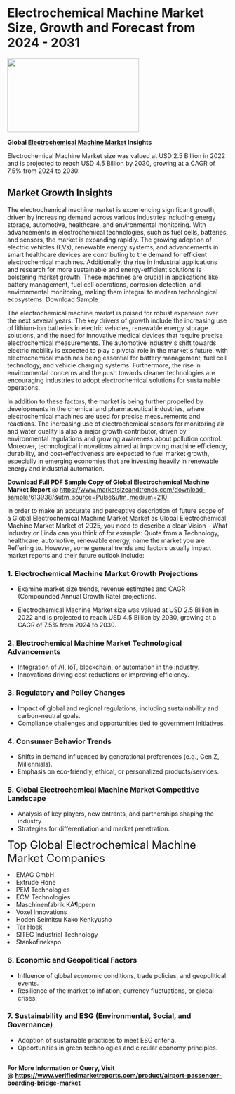 <H1>Electrochemical Machine Market Size, Growth and Forecast from 2024 - 2031</H1><img class="aligncenter size-medium wp-image-584254" src="https://thirdeyenews.in/wp-content/uploads/2024/09/Global-Market-Research-300x168.jpeg" alt="" width="300" height="168" /><p><strong>Global&nbsp;<a href="https://www.marketsizeandtrends.com/download-sample/613938/&amp;utm_source=Pulse&amp;utm_medium=210">Electrochemical Machine Market</a> Insights</strong></p><p>Electrochemical Machine Market size was valued at USD 2.5 Billion in 2022 and is projected to reach USD 4.5 Billion by 2030, growing at a CAGR of 7.5% from 2024 to 2030.</p><p><h2>Market Growth Insights</h2> The electrochemical machine market is experiencing significant growth, driven by increasing demand across various industries including energy storage, automotive, healthcare, and environmental monitoring. With advancements in electrochemical technologies, such as fuel cells, batteries, and sensors, the market is expanding rapidly. The growing adoption of electric vehicles (EVs), renewable energy systems, and advancements in smart healthcare devices are contributing to the demand for efficient electrochemical machines. Additionally, the rise in industrial applications and research for more sustainable and energy-efficient solutions is bolstering market growth. These machines are crucial in applications like battery management, fuel cell operations, corrosion detection, and environmental monitoring, making them integral to modern technological ecosystems. Download Sample <p>The electrochemical machine market is poised for robust expansion over the next several years. The key drivers of growth include the increasing use of lithium-ion batteries in electric vehicles, renewable energy storage solutions, and the need for innovative medical devices that require precise electrochemical measurements. The automotive industry's shift towards electric mobility is expected to play a pivotal role in the market's future, with electrochemical machines being essential for battery management, fuel cell technology, and vehicle charging systems. Furthermore, the rise in environmental concerns and the push towards cleaner technologies are encouraging industries to adopt electrochemical solutions for sustainable operations.</p> <p>In addition to these factors, the market is being further propelled by developments in the chemical and pharmaceutical industries, where electrochemical machines are used for precise measurements and reactions. The increasing use of electrochemical sensors for monitoring air and water quality is also a major growth contributor, driven by environmental regulations and growing awareness about pollution control. Moreover, technological innovations aimed at improving machine efficiency, durability, and cost-effectiveness are expected to fuel market growth, especially in emerging economies that are investing heavily in renewable energy and industrial automation.</p> </p><p><span class=""><strong>Download Full PDF Sample Copy of Global Electrochemical Machine Market Report</strong> @ <a href="https://www.marketsizeandtrends.com/download-sample/613938/&amp;utm_source=Pulse&amp;utm_medium=210" target="_blank">https://www.marketsizeandtrends.com/download-sample/613938/&amp;utm_source=Pulse&amp;utm_medium=210</a></span></p><p>In order to make an accurate and perceptive description of future scope of a Global&nbsp;Electrochemical Machine Market Market as Global&nbsp;Electrochemical Machine Market Market of 2025, you need to describe a clear Vision &ndash; What Industry or Linda can you think of for example: Quote from a Technology, healthcare, automotive, renewable energy, name the market you are Reffering to. However, some general trends and factors usually impact market reports and their future outlook include:</p><h3>1.&nbsp;<strong>Electrochemical Machine Market Growth Projections</strong></h3><ul><li>Examine market size trends, revenue estimates and CAGR (Compounded Annual Growth Rate) projections.</li><li><p>Electrochemical Machine Market size was valued at USD 2.5 Billion in 2022 and is projected to reach USD 4.5 Billion by 2030, growing at a CAGR of 7.5% from 2024 to 2030.</p></li></ul><h3>2.&nbsp;<strong>Electrochemical Machine Market Technological Advancements</strong></h3><ul><li>Integration of AI, IoT, blockchain, or automation in the industry.</li><li>Innovations driving cost reductions or improving efficiency.</li></ul><h3>3.&nbsp;<strong>Regulatory and Policy Changes</strong></h3><ul><li>Impact of global and regional regulations, including sustainability and carbon-neutral goals.</li><li>Compliance challenges and opportunities tied to government initiatives.</li></ul><h3>4.&nbsp;<strong>Consumer Behavior Trends</strong></h3><ul><li>Shifts in demand influenced by generational preferences (e.g., Gen Z, Millennials).</li><li>Emphasis on eco-friendly, ethical, or personalized products/services.</li></ul><h3>5.&nbsp;<strong>Global Electrochemical Machine Market Competitive Landscape</strong></h3><ul><li>Analysis of key players, new entrants, and partnerships shaping the industry.</li><li>Strategies for differentiation and market penetration.</li></ul><p data-pm-slice="1 1 []"><span style="color: inherit; font-family: inherit; font-size: 25px;">Top Global Electrochemical Machine Market Companies</span></p><div class="" data-test-id=""><p><li>EMAG GmbH</li><li> Extrude Hone</li><li> PEM Technologies</li><li> ECM Technologies</li><li> Maschinenfabrik KÃ¶ppern</li><li> Voxel Innovations</li><li> Hoden Seimitsu Kako Kenkyusho</li><li> Ter Hoek</li><li> SITEC Industrial Technology</li><li> Stankofinekspo</li></p></div><h3>6.&nbsp;<strong>Economic and Geopolitical Factors</strong></h3><ul><li>Influence of global economic conditions, trade policies, and geopolitical events.</li><li>Resilience of the market to inflation, currency fluctuations, or global crises.</li></ul><h3>7.&nbsp;<strong>Sustainability and ESG (Environmental, Social, and Governance)</strong></h3><ul><li>Adoption of sustainable practices to meet ESG criteria.</li><li>Opportunities in green technologies and circular economy principles.</li></ul><h2><strong style="font-size: 14px;">For More Information or Query, Visit @&nbsp;</strong><a style="background-color: #ffffff; font-size: 14px;" href="https://www.marketsizeandtrends.com/report/electrochemical-machine-market/" target="_blank">https://www.verifiedmarketreports.com/product/airport-passenger-boarding-bridge-market</a></h2>
